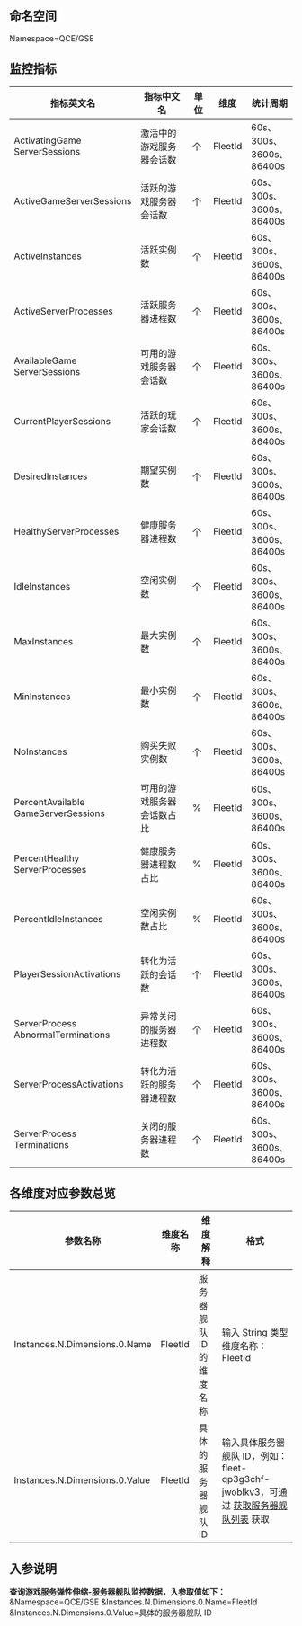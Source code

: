 ## 命名空间

Namespace=QCE/GSE

## 监控指标

| 指标英文名                              | 指标中文名                 | 单位 | 维度    | 统计周期                                |
| --------------------------------------- | -------------------------- | ---- | ------- | --------------------------------------- |
| ActivatingGame<br>ServerSessions        | 激活中的游戏服务器会话数   | 个   | FleetId | 60s、<br>300s、 <br/>3600s、<br/>86400s |
| ActiveGameServerSessions                | 活跃的游戏服务器会话数     | 个   | FleetId | 60s、<br>300s、 <br/>3600s、<br/>86400s |
| ActiveInstances                         | 活跃实例数                 | 个   | FleetId | 60s、<br>300s、 <br/>3600s、<br/>86400s |
| ActiveServerProcesses                   | 活跃服务器进程数           | 个   | FleetId | 60s、<br>300s、 <br/>3600s、<br/>86400s |
| AvailableGame<br/>ServerSessions        | 可用的游戏服务器会话数     | 个   | FleetId | 60s、<br>300s、 <br/>3600s、<br/>86400s |
| CurrentPlayerSessions                   | 活跃的玩家会话数           | 个   | FleetId | 60s、<br>300s、 <br/>3600s、<br/>86400s |
| DesiredInstances                        | 期望实例数                 | 个   | FleetId | 60s、<br>300s、 <br/>3600s、<br/>86400s |
| HealthyServerProcesses                  | 健康服务器进程数           | 个   | FleetId | 60s、<br>300s、 <br/>3600s、<br/>86400s |
| IdleInstances                           | 空闲实例数                 | 个   | FleetId | 60s、<br>300s、 <br/>3600s、<br/>86400s |
| MaxInstances                            | 最大实例数                 | 个   | FleetId | 60s、<br>300s、 <br/>3600s、<br/>86400s |
| MinInstances                            | 最小实例数                 | 个   | FleetId | 60s、<br>300s、 <br/>3600s、<br/>86400s |
| NoInstances                             | 购买失败实例数             | 个   | FleetId | 60s、<br>300s、 <br/>3600s、<br/>86400s |
| PercentAvailable<br/>GameServerSessions | 可用的游戏服务器会话数占比 | %    | FleetId | 60s、<br>300s、 <br/>3600s、<br/>86400s |
| PercentHealthy<br/>ServerProcesses      | 健康服务器进程数占比       | %    | FleetId | 60s、<br>300s、 <br/>3600s、<br/>86400s |
| PercentIdleInstances                    | 空闲实例数占比             | %    | FleetId | 60s、<br>300s、 <br/>3600s、<br/>86400s |
| PlayerSessionActivations                | 转化为活跃的会话数         | 个   | FleetId | 60s、<br>300s、 <br/>3600s、<br/>86400s |
| ServerProcess<br/>AbnormalTerminations  | 异常关闭的服务器进程数     | 个   | FleetId | 60s、<br>300s、 <br/>3600s、<br/>86400s |
| ServerProcessActivations                | 转化为活跃的服务器进程数   | 个   | FleetId | 60s、<br>300s、 <br/>3600s、<br/>86400s |
| ServerProcess<br/>Terminations          | 关闭的服务器进程数         | 个   | FleetId | 60s、<br>300s、 <br/>3600s、<br/>86400s |

## 各维度对应参数总览

| 参数名称                       | 维度名称 | 维度解释                | 格式                                                         |
| ------------------------------ | -------- | ----------------------- | ------------------------------------------------------------ |
| Instances.N.Dimensions.0.Name  | FleetId  | 服务器舰队 ID 的维度名称 | 输入 String 类型维度名称：FleetId                            |
| Instances.N.Dimensions.0.Value | FleetId  | 具体的服务器舰队 ID     | 输入具体服务器舰队 ID，例如：fleet-qp3g3chf-jwoblkv3，可通过 [获取服务器舰队列表](https://cloud.tencent.com/document/api/1165/48740) 获取 |

## 入参说明

**查询游戏服务弹性伸缩-服务器舰队监控数据，入参取值如下：**
&Namespace=QCE/GSE
&Instances.N.Dimensions.0.Name=FleetId
&Instances.N.Dimensions.0.Value=具体的服务器舰队 ID
